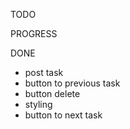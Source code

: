 TODO

PROGRESS

DONE
- post task
- button to previous task
- button delete
- styling
- button to next task